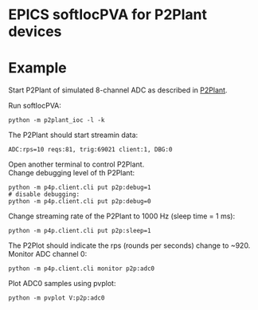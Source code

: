 # EPICS softIocPVA for P2Plant devices

# Example
Start P2Plant of simulated 8-channel ADC as described in [P2Plant](https://github.com/ASukhanov/P2Plant).

Run softIocPVA:<br>
```
python -m p2plant_ioc -l -k
```
The P2Plant should start streamin data:
```
ADC:rps=10 reqs:81, trig:69021 client:1, DBG:0
```
Open another terminal to control P2Plant.<br>
Change debugging level of th P2Plant:
```
python -m p4p.client.cli put p2p:debug=1
# disable debugging:
python -m p4p.client.cli put p2p:debug=0
```
Change streaming rate of the P2Plant to 1000 Hz (sleep time = 1 ms):<br>
```
python -m p4p.client.cli put p2p:sleep=1
```
The P2Plot should indicate the rps (rounds per seconds) change to ~920.<br>
Monitor ADC channel 0:<br>
```
python -m p4p.client.cli monitor p2p:adc0
```

Plot ADC0 samples using pvplot:<br>
```
python -m pvplot V:p2p:adc0
```

